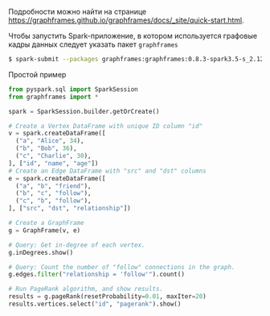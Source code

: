 Подробности можно найти на странице https://graphframes.github.io/graphframes/docs/_site/quick-start.html. 

Чтобы запустить Spark-приложение, в котором используется графовые кадры данных следует указать пакет `graphframes`
```bash
$ spark-submit --packages graphframes:graphframes:0.8.3-spark3.5-s_2.12
```

Простой пример
```python
from pyspark.sql import SparkSession
from graphframes import *

spark = SparkSession.builder.getOrCreate()

# Create a Vertex DataFrame with unique ID column "id"
v = spark.createDataFrame([
  ("a", "Alice", 34),
  ("b", "Bob", 36),
  ("c", "Charlie", 30),
], ["id", "name", "age"])
# Create an Edge DataFrame with "src" and "dst" columns
e = spark.createDataFrame([
  ("a", "b", "friend"),
  ("b", "c", "follow"),
  ("c", "b", "follow"),
], ["src", "dst", "relationship"])

# Create a GraphFrame
g = GraphFrame(v, e)

# Query: Get in-degree of each vertex.
g.inDegrees.show()

# Query: Count the number of "follow" connections in the graph.
g.edges.filter("relationship = 'follow'").count()

# Run PageRank algorithm, and show results.
results = g.pageRank(resetProbability=0.01, maxIter=20)
results.vertices.select("id", "pagerank").show()
```